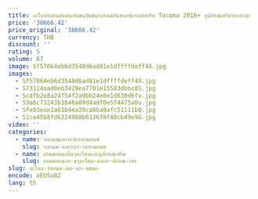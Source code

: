 ```yaml
---
title: อะไหล่รถยนต์แผ่นกันชนกันชนรถยนต์กันชนหน้ารถสําหรับ Tacoma 2016+ อุปกรณ์เสริมรถกระบะ
price: '38666.42'
price_original: '38666.42'
currency: THB
discount: ''
rating: 5
volume: 67
image: Sf57064eb6d3548d6ad81e1dffffdeff4X.jpg
images:
  - Sf57064eb6d3548d6ad81e1dffffdeff4X.jpg
  - S73114aad0eb3429ea7701e15583dbbc0S.jpg
  - Scdfb2e8a24f54f2a9bb24e8e1d630d6fv.jpg
  - S3a6c73243b1846a09d4adf0e5f4475a0u.jpg
  - Sfe83eae1a61b4ea39ca9ba9afc51111bQ.jpg
  - S1ce45b8fd6224988b6136f8f88cb49e9G.jpg
video: ''
categories:
  - name: รถยนต์และรถจักรยานยนต์
    slug: รถยนต-และรถจ-กรยานยนต
  - name: ยานพาหนะอื่นๆอะไหล่และอุปกรณ์เสริม
    slug: ยานพาหนะอ-นๆอะไหล-และอ-ปกรณ-เสร
slug: อะไหล-รถยนต-แผ-นก-นชนก
encode: oEUSu82
lang: th
---
```

  